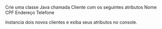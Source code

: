 Crie uma classe Java chamada Cliente com os seguintes atributos
Nome
CPF
Endereço
Telefone

Instancia dois novos clientes e exiba seus atributos no console.
